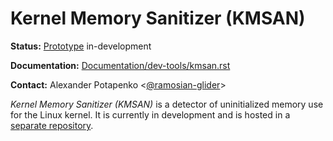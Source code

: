 Kernel Memory Sanitizer (KMSAN)
===============================

**Status:** [Prototype](https://github.com/google/kmsan) in-development

**Documentation:** [Documentation/dev-tools/kmsan.rst](https://github.com/google/kmsan/blob/master/Documentation/dev-tools/kmsan.rst)

**Contact:** Alexander Potapenko <[@ramosian-glider](https://github.com/ramosian-glider)>

*Kernel Memory Sanitizer (KMSAN)* is a detector of uninitialized memory use for the Linux kernel. It is currently in development and is hosted in a [separate repository](https://github.com/google/kmsan).

